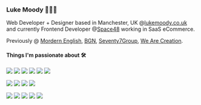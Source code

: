 ### Luke Moody 👨🏻‍💻

Web Developer + Designer based in Manchester, UK @[lukemoody.co.uk](https://lukemoody.co.uk) and currently Frontend Developer @[Space48](https://space48.com) working in SaaS eCommerce.

Previously @ [Mordern English](https://modernenglish.co.uk), [BGN](https://bgn.agency), [Seventy7Group](https://seventy7group.com), [We Are Creation](https://wearecreation.com).

#### Things I'm passionate about 🛠

![](https://img.shields.io/badge/JavaScript-React-blue)
![](https://img.shields.io/badge/JavaScript-TypeScript-blue)
![](https://img.shields.io/badge/JavaScript-Next-blue)
![](https://img.shields.io/badge/JavaScript-Vue-green)
![](https://img.shields.io/badge/JavaScript-Nuxt-green)
![](https://img.shields.io/badge/JavaScript-Nodejs-yellow)

![](https://img.shields.io/badge/Platform-WordPress-lightgrey)
![](https://img.shields.io/badge/Platform-BigCommerce-lightgrey)
![](https://img.shields.io/badge/Platform-Shopify-lightgrey)
![](https://img.shields.io/badge/CMS-Prismic-orange)

![](https://img.shields.io/badge/Language-SCSS-orange)
![](https://img.shields.io/badge/Language-Liquid-orange)
![](https://img.shields.io/badge/Language-JSON-orange)
![](https://img.shields.io/badge/Language-JavaScript-orange)
![](https://img.shields.io/badge/Language-PHP-orange)

<!--
**lukemoody/lukemoody** is a ✨ _special_ ✨ repository because its `README.md` (this file) appears on your GitHub profile.

Here are some ideas to get you started:

- 🔭 I’m currently working on ...
- 🌱 I’m currently learning ...
- 👯 I’m looking to collaborate on ...
- 🤔 I’m looking for help with ...
- 💬 Ask me about ...
- 📫 How to reach me: ...
- 😄 Pronouns: ...
- ⚡ Fun fact: ...
-->
